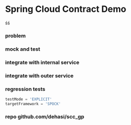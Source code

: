 # Spring Cloud Contract Demo
śś
### problem

### mock and test

### integrate with internal service

### integrate with outer service

### regression tests

```groovy
testMode = 'EXPLICIT'
targetFramework = 'SPOCK'
```

### repo github.com/dehasi/scc_gp